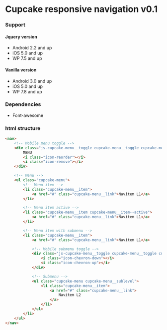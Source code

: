 # Cupcake responsive navigation v0.1


### Support

#### Jquery version
- Android 2.2 and up
- iOS 5.0 and up
- WP 7.5 and up

#### Vanilla version
- Android 3.0 and up
- iOS 5.0 and up
- WP 7.8 and up


### Dependencies
- Font-awesome


### html structure
```html
<nav>
    <!-- Mobile menu toggle -->
    <div class="js-cupcake-menu__toggle cupcake-menu__toggle cupcake-menu__toggle--top">
        MENU
        <i class="icon-reorder"></i>
        <i class="icon-remove"></i>
    </div>

    <!-- Menu -->
    <ul class="cupcake-menu">
        <!-- Menu item -->
        <li class="cupcake-menu__item">
            <a href="#" class="cupcake-menu__link">Navitem L1</a>
        </li>

        <!-- Menu item active -->
        <li class="cupcake-menu__item cupcake-menu__item--active">
            <a href="#" class="cupcake-menu__link">Navitem L1</a>
        </li>

        <!-- Menu item with submenu -->
        <li class="cupcake-menu__item">
            <a href="#" class="cupcake-menu__link">Navitem L1</a>

            <!-- Mobile submenu toggle -->
            <div class="js-cupcake-menu__toggle cupcake-menu__toggle cupcake-menu__toggle--submenu">
                <i class="icon-chevron-down"></i>
                <i class="icon-chevron-up"></i>
            </div>

            <!-- Submenu -->
            <ul class="cupcake-menu cupcake-menu__sublevel">
                <li class="cupcake-menu__item">
                    <a href="#" class="cupcake-menu__link">
                        Navitem L2
                    </a>
                </li>
            </ul>
        </li>
    </ul>
</nav>
```
